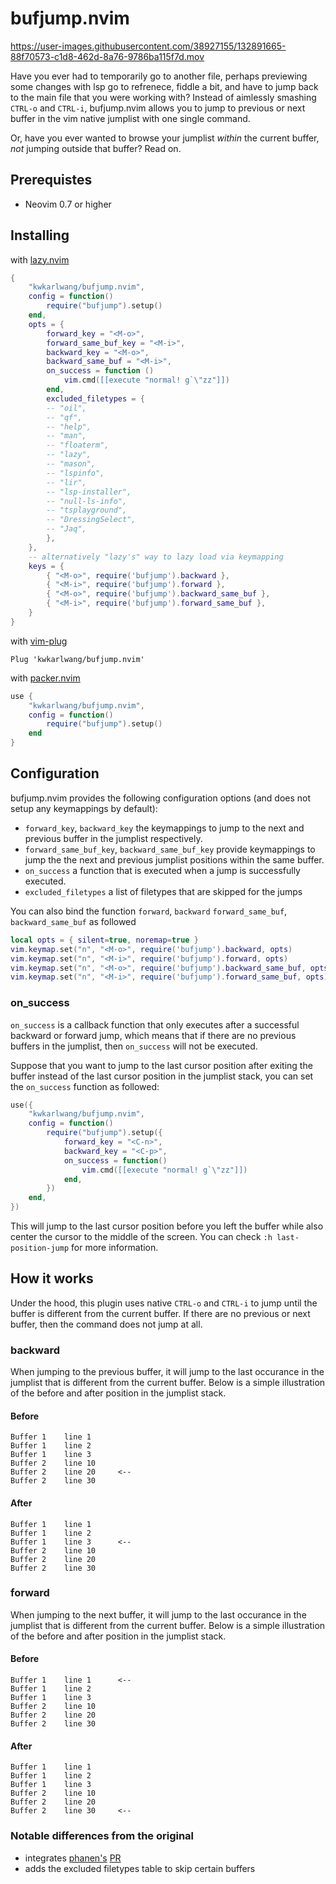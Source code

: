 # bufjump.nvim

https://user-images.githubusercontent.com/38927155/132891665-88f70573-c1d8-462d-8a76-9786ba115f7d.mov

Have you ever had to temporarily go to another file, perhaps previewing some changes with lsp go to refrenece, fiddle a bit, and have to jump back to the main file that you were working with? Instead of aimlessly smashing `CTRL-o` and `CTRL-i`, bufjump.nvim allows you to jump to previous or next buffer in the vim native jumplist with one single command.

Or, have you ever wanted to browse your jumplist _within_ the current buffer, _not_ jumping outside that buffer? Read on.

## Prerequistes

- Neovim 0.7 or higher

## Installing
with [lazy.nvim](https://github.com/folke/lazy.nvim)

```lua
{
    "kwkarlwang/bufjump.nvim",
    config = function()
        require("bufjump").setup()
    end,
    opts = {
        forward_key = "<M-o>",
        forward_same_buf_key = "<M-i>",
        backward_key = "<M-o>",
        backward_same_buf = "<M-i>",
        on_success = function ()
            vim.cmd([[execute "normal! g`\"zz"]])
        end,
        excluded_filetypes = {
        -- "oil",
        -- "qf",
        -- "help",
        -- "man",
        -- "floaterm",
        -- "lazy",
        -- "mason",
        -- "lspinfo",
        -- "lir",
        -- "lsp-installer",
        -- "null-ls-info",
        -- "tsplayground",
        -- "DressingSelect",
        -- "Jaq",
        },
    },
    -- alternatively "lazy's" way to lazy load via keymapping
    keys = {
        { "<M-o>", require('bufjump').backward },
        { "<M-i>", require('bufjump').forward },
        { "<M-o>", require('bufjump').backward_same_buf },
        { "<M-i>", require('bufjump').forward_same_buf },
    }
}

```

with [vim-plug](https://github.com/junegunn/vim-plug)

```viml
Plug 'kwkarlwang/bufjump.nvim'
```

with [packer.nvim](https://github.com/wbthomason/packer.nvim)

```lua
use {
    "kwkarlwang/bufjump.nvim",
    config = function()
        require("bufjump").setup()
    end
}
```

## Configuration

bufjump.nvim provides the following configuration options (and does not setup any keymappings by default):

- `forward_key`, `backward_key` the keymappings to jump to the next and previous
  buffer in the jumplist respectively.
- `forward_same_buf_key`, `backward_same_buf_key` provide keymappings to jump the the
  next and previous jumplist positions within the same buffer.
- `on_success` a function that is executed when a jump is successfully executed.
- `excluded_filetypes` a list of filetypes that are skipped for the jumps


You can also bind the function `forward`, `backward` `forward_same_buf`, `backward_same_buf` as followed

```lua
local opts = { silent=true, noremap=true }
vim.keymap.set("n", "<M-o>", require('bufjump').backward, opts)
vim.keymap.set("n", "<M-i>", require('bufjump').forward, opts)
vim.keymap.set("n", "<M-o>", require('bufjump').backward_same_buf, opts)
vim.keymap.set("n", "<M-i>", require('bufjump').forward_same_buf, opts)
```

### on_success

`on_success` is a callback function that only executes after a successful backward or forward jump, which means that if there are no previous buffers in the jumplist, then `on_success` will not be executed.

Suppose that you want to jump to the last cursor position after exiting the buffer instead of the last cursor position in the jumplist stack, you can set the `on_success` function as followed:

```lua
use({
    "kwkarlwang/bufjump.nvim",
    config = function()
        require("bufjump").setup({
            forward_key = "<C-n>",
            backward_key = "<C-p>",
            on_success = function()
                vim.cmd([[execute "normal! g`\"zz"]])
            end,
        })
    end,
})

```

This will jump to the last cursor position before you left the buffer while also center the cursor to the middle of the screen. You can check `:h last-position-jump` for more information.

## How it works

Under the hood, this plugin uses native `CTRL-o` and `CTRL-i` to jump until the buffer is different from the current buffer. If there are no previous or next buffer, then the command does not jump at all.

### backward

When jumping to the previous buffer, it will jump to the last occurance in the jumplist that is different from the current buffer. Below is a simple illustration of the before and after position in the jumplist stack.

#### Before

```
Buffer 1    line 1
Buffer 1    line 2
Buffer 1    line 3
Buffer 2    line 10
Buffer 2    line 20     <--
Buffer 2    line 30
```

#### After

```
Buffer 1    line 1
Buffer 1    line 2
Buffer 1    line 3      <--
Buffer 2    line 10
Buffer 2    line 20
Buffer 2    line 30
```

### forward

When jumping to the next buffer, it will jump to the last occurance in the jumplist that is different from the current buffer. Below is a simple illustration of the before and after position in the jumplist stack.

#### Before

```
Buffer 1    line 1      <--
Buffer 1    line 2
Buffer 1    line 3
Buffer 2    line 10
Buffer 2    line 20
Buffer 2    line 30
```

#### After

```
Buffer 1    line 1
Buffer 1    line 2
Buffer 1    line 3
Buffer 2    line 10
Buffer 2    line 20
Buffer 2    line 30     <--
```

### Notable differences from the original
- integrates [phanen's](https://github.com/phanen) [PR](https://github.com/kwkarlwang/bufjump.nvim/pull/5)
- adds the excluded filetypes table to skip certain buffers

